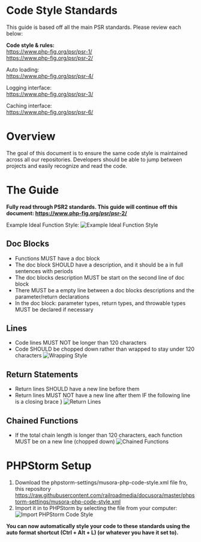 # Code Style Standards

This guide is based off all the main PSR standards. Please review each below:

**Code style & rules:**  
<https://www.php-fig.org/psr/psr-1/>  
<https://www.php-fig.org/psr/psr-2/>

Auto loading:  
<https://www.php-fig.org/psr/psr-4/>

Logging interface:  
<https://www.php-fig.org/psr/psr-3/>

Caching interface:  
<https://www.php-fig.org/psr/psr-6/>

# Overview

The goal of this document is to ensure the same code style is maintained across all our repositories.
Developers should be able to jump between projects and easily recognize and read the code.

# The Guide

**Fully read through PSR2 standards. This guide will continue off this document: <https://www.php-fig.org/psr/psr-2/>**

Example Ideal Function Style:
![Example Ideal Function Style](https://i.imgur.com/aOnJUB4.png)

## Doc Blocks

- Functions MUST have a doc block
- The doc block SHOULD have a description, and it should be a in full sentences with periods
- The doc blocks description MUST be start on the second line of doc block
- There MUST be a empty line between a doc blocks descriptions and the parameter/return declarations
- In the doc block: parameter types, return types, and throwable types MUST be declared if necessary

## Lines

- Code lines MUST NOT be longer than 120 characters
- Code SHOULD be chopped down rather than wrapped to stay under 120 characters
![Wrapping Style](https://i.imgur.com/DIO1oSR.png)
 
## Return Statements

- Return lines SHOULD have a new line before them
- Return lines MUST NOT have a new line after them IF the following line is a closing brace }
![Return Lines](https://i.imgur.com/wzxqoze.png)

## Chained Functions

- If the total chain length is longer than 120 characters, each function MUST be on a new line (chopped down)
 ![Chained Functions](https://i.imgur.com/JD5Gusj.png)

# PHPStorm Setup

1. Download the phpstorm-settings/musora-php-code-style.xml file fro, this repository <https://raw.githubusercontent.com/railroadmedia/docusora/master/phpstorm-settings/musora-php-code-style.xml>
2. Import it in to PHPStorm by selecting the file from your computer:
![Import PHPStorm Code Style](https://i.imgur.com/Bey4jRA.png)

**You can now automatically style your code to these standards using the auto format shortcut (Ctrl + Alt + L) (or whatever you
have it set to).**